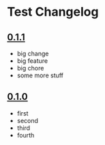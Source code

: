 # Test Changelog

## [0.1.1]
 - big change
 - big feature
 - big chore
 - some more stuff

## [0.1.0]
 - first
 - second
 - third
 - fourth

[0.1.1]: https://github.com/ieaster1/test-make-release/compare/0.1.0..0.1.1
[0.1.0]: https://github.com/ieaster1/test-make-release/releases/tag/0.1.0
